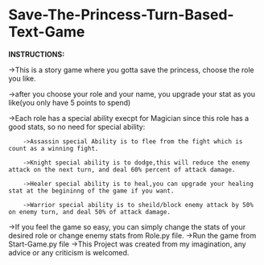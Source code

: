 # Save-The-Princess-Turn-Based-Text-Game
**INSTRUCTIONS:**

->This is a story game where you gotta save the princess, choose the role you like.

->after you choose your role and your name, you upgrade your stat as you like(you only have 5 points to spend)

->Each role has a special ability execpt for Magician since this role has a good stats, so no need for special ability:

        ->Assassin special Ability is to flee from the fight which is count as a winning fight.
        
        ->Knight special ability is to dodge,this will reduce the enemy attack on the next turn, and deal 60% percent of attack damage.
        
        ->Healer special ability is to heal,you can upgrade your healing stat at the begininng of the game if you want.
        
        ->Warrior special ability is to sheild/block enemy attack by 50% on enemy turn, and deal 50% of attack damage.
->If you feel the game so easy, you can simply change the stats of your desired role or change enemy stats from Role.py file.
->Run the game from Start-Game.py file
->This Project was created from my imagination, any advice or any criticism is welcomed.

